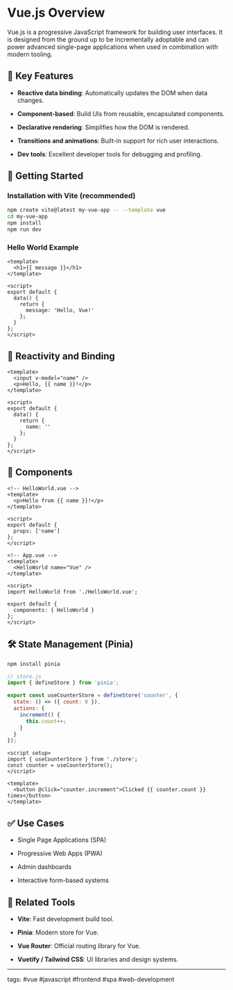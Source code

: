 # Vue.js Overview

Vue.js is a progressive JavaScript framework for building user interfaces. It is designed from the ground up to be incrementally adoptable and can power advanced single-page applications when used in combination with modern tooling.

## 🌟 Key Features

- **Reactive data binding**: Automatically updates the DOM when data changes.
    
- **Component-based**: Build UIs from reusable, encapsulated components.
    
- **Declarative rendering**: Simplifies how the DOM is rendered.
    
- **Transitions and animations**: Built-in support for rich user interactions.
    
- **Dev tools**: Excellent developer tools for debugging and profiling.
    

## 🚀 Getting Started

### Installation with Vite (recommended)

```bash
npm create vite@latest my-vue-app -- --template vue
cd my-vue-app
npm install
npm run dev
```

### Hello World Example

```vue
<template>
  <h1>{{ message }}</h1>
</template>

<script>
export default {
  data() {
    return {
      message: 'Hello, Vue!'
    };
  }
};
</script>
```

## 🔁 Reactivity and Binding

```vue
<template>
  <input v-model="name" />
  <p>Hello, {{ name }}!</p>
</template>

<script>
export default {
  data() {
    return {
      name: ''
    };
  }
};
</script>
```

## 🧩 Components

```vue
<!-- HelloWorld.vue -->
<template>
  <p>Hello from {{ name }}!</p>
</template>

<script>
export default {
  props: ['name']
};
</script>
```

```vue
<!-- App.vue -->
<template>
  <HelloWorld name="Vue" />
</template>

<script>
import HelloWorld from './HelloWorld.vue';

export default {
  components: { HelloWorld }
};
</script>
```

## 🛠 State Management (Pinia)

```bash
npm install pinia
```

```javascript
// store.js
import { defineStore } from 'pinia';

export const useCounterStore = defineStore('counter', {
  state: () => ({ count: 0 }),
  actions: {
    increment() {
      this.count++;
    }
  }
});
```

```vue
<script setup>
import { useCounterStore } from './store';
const counter = useCounterStore();
</script>

<template>
  <button @click="counter.increment">Clicked {{ counter.count }} times</button>
</template>
```

## ✅ Use Cases

- Single Page Applications (SPA)
    
- Progressive Web Apps (PWA)
    
- Admin dashboards
    
- Interactive form-based systems
    

## 🔗 Related Tools

- **Vite**: Fast development build tool.
    
- **Pinia**: Modern store for Vue.
    
- **Vue Router**: Official routing library for Vue.
    
- **Vuetify / Tailwind CSS**: UI libraries and design systems.
    

---
tags: #vue #javascript #frontend #spa #web-development